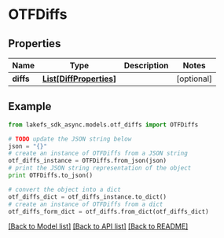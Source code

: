 # OTFDiffs


## Properties

Name | Type | Description | Notes
------------ | ------------- | ------------- | -------------
**diffs** | [**List[DiffProperties]**](DiffProperties.md) |  | [optional] 

## Example

```python
from lakefs_sdk_async.models.otf_diffs import OTFDiffs

# TODO update the JSON string below
json = "{}"
# create an instance of OTFDiffs from a JSON string
otf_diffs_instance = OTFDiffs.from_json(json)
# print the JSON string representation of the object
print OTFDiffs.to_json()

# convert the object into a dict
otf_diffs_dict = otf_diffs_instance.to_dict()
# create an instance of OTFDiffs from a dict
otf_diffs_form_dict = otf_diffs.from_dict(otf_diffs_dict)
```
[[Back to Model list]](../README.md#documentation-for-models) [[Back to API list]](../README.md#documentation-for-api-endpoints) [[Back to README]](../README.md)


